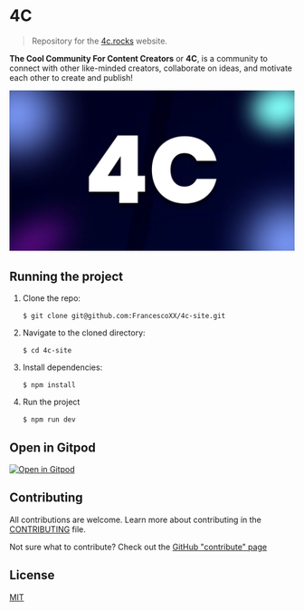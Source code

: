 # 4C

> Repository for the [4c.rocks](https://www.4c.rocks/) website.

**The Cool Community For Content Creators** or **4C**, is a community to connect with other like-minded creators, collaborate on ideas, and motivate each other to create and publish!

<img src='./mediakit/4c_banner.jpg' alt='4C logo'>

## Running the project

1.  Clone the repo:

    ```console
    $ git clone git@github.com:FrancescoXX/4c-site.git
    ```

2.  Navigate to the cloned directory:

    ```console
    $ cd 4c-site
    ```

3.  Install dependencies:

    ```console
    $ npm install
    ```

4.  Run the project

    ```console
    $ npm run dev
    ```

## Open in Gitpod
[![Open in Gitpod](https://gitpod.io/button/open-in-gitpod.svg)](https://gitpod.io/#https://github.com/FrancescoXX/4c-site)
## Contributing

All contributions are welcome. Learn more about contributing in the [CONTRIBUTING](./CONTRIBUTING.md) file.

Not sure what to contribute? Check out the [GitHub "contribute" page](https://github.com/FrancescoXX/4c-site/contribute)

## License

[MIT](./LICENSE)
